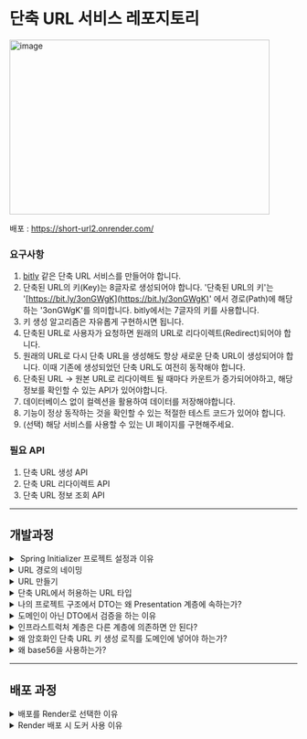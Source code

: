 
# 단축 URL 서비스 레포지토리
<img width="455" height="306" alt="image" src="https://github.com/user-attachments/assets/5c877240-0b7a-4e6e-8b02-4355cf12d785" />

배포 : https://short-url2.onrender.com/
### 요구사항

1. [bitly](https://bitly.com/) 같은 단축 URL 서비스를 만들어야 합니다.
2. 단축된 URL의 키(Key)는 8글자로 생성되어야 합니다. '단축된 URL의 키'는 '[https://bit.ly/3onGWgK](https://bit.ly/3onGWgK)' 에서 경로(Path)에 해당하는 '3onGWgK'를 의미합니다. bitly에서는 7글자의 키를 사용합니다.
3. 키 생성 알고리즘은 자유롭게 구현하시면 됩니다.
4. 단축된 URL로 사용자가 요청하면 원래의 URL로 리다이렉트(Redirect)되어야 합니다.
5. 원래의 URL로 다시 단축 URL을 생성해도 항상 새로운 단축 URL이 생성되어야 합니다. 이때 기존에 생성되었던 단축 URL도 여전히 동작해야 합니다.
6. 단축된 URL -> 원본 URL로 리다이렉트 될 때마다 카운트가 증가되어야하고, 해당 정보를 확인할 수 있는 API가 있어야합니다.
7. 데이터베이스 없이 컬렉션을 활용하여 데이터를 저장해야합니다.
8. 기능이 정상 동작하는 것을 확인할 수 있는 적절한 테스트 코드가 있어야 합니다.
9. (선택) 해당 서비스를 사용할 수 있는 UI 페이지를 구현해주세요.

### 필요 API

1. 단축 URL 생성 API
2. 단축 URL 리다이렉트 API
3. 단축 URL 정보 조회 API

-----
## 개발과정

<details>  
<summary>️ Spring Initializer 프로젝트 설정과 이유</summary>  

* **Spring Boot 3.x 기반 선택**

* Spring Boot 2는 곧 End of Life이 예정되어 있어, 장기적으로 유지보수가 불리하다.

* 스프링 생태계도 Spring Boot 3 중심으로 이동 중이므로, 학습 및 적용에 유리.

* **Java 17 사용**
  Java 17은 Long Term Support 버전으로, 안정성과 장기적인 유지보수가 보장된다.

* Spring Boot 3.x는 Java 17 이상을 요구하므로 호환성 측면에서 필수이기도함.

* **Gradle 사용**

* Gradle은 빌드 속도가 빠르고, 의존성 관리가 유연하며, 설정이 간결

* 최근 Spring 진영과 다양한 오픈소스 프로젝트에서도 **Gradle 사용 비율이 증가**하고 있어서 추세에 부합함

</details>  

<details>  
<summary>URL 경로의 네이밍</summary>  

대표적으로 카멜케이스 , Spinal 케이스, 스네이크 케이스 등이 있는데

* 카멜케이스 - 일관성 있지만, 알파벳 외엔 띄어쓰기가 어렵다
* spinal케이스 - 일반적으로 가장 권장되는 방식이다. 나는 학습을 위해 이 케이스를 선택!
* 스네이크케이스 - URL에서 제일 권장되지않는 형식이다. 가끔 언더바를 띄어쓰기가아닌 하나의 단어로 판단하는 경우가 있음.

</details>  

<details>  
<summary>URL 만들기</summary>  

단축 URL 서비스는 다음의 3가지 기능으로 구성된다. 각 기능에 맞는 RESTful API 경로는 다음과 같이 설계하였다.

---

### 1. 단축 URL 생성 API

* **Method**: POST
* **Endpoint**: `/shortenUrl`
* **설명**: 원본 URL을 입력받아 단축 URL을 생성하는 API이다.

#### 설계 고민

처음에는 다음과 같은 방식도 고려하였다:

```
GET /shortenUrl?originalUrl=https://www.example.com/page  
```

하지만 이 방식은 다음과 같은 문제점이 있다.

* **URL 인코딩 이슈**: 원본 URL이 길거나 복잡할 경우, 브라우저나 서버에서 쿼리 문자열 길이 제한에 걸릴 수 있다.
* **URL 노출 위험**: 로그, 히스토리, 브라우저 주소창 등을 통해 민감한 URL 정보가 쉽게 드러날 수 있다.
* **REST 원칙 위배**: `GET`은 안전하고 멱등한 방식으로 조회 용도에 적합하며, 새로운 리소스 생성을 위해서는 `POST`가 더 적절하다.

이러한 이유로 `POST /shortenUrl` 방식과, 본문(body)에 데이터를 담는 구조로 설계하였다.

**요청 예시**

```json
{  
  "originalUrl": "https://www.example.com/page"  
}  
```

**응답 예시**

```json
{  
  "shortUrl": "http://localhost:8080/AbCdEfGh"  
}  
```

---

### 2. 단축 URL 리다이렉트 API

* **Method**: GET
* **Endpoint**: `/{shortenUrlKey}`
* **설명**: 단축된 URL로 요청이 들어오면, 해당 키에 해당하는 원본 URL로 리다이렉트 시키는 API이다.

**예시 요청**

```
GET /AbCdEfGh  
```

> 서버는 302 Redirect 응답으로 원본 URL로 이동시킨다.

#### 설계 고민

단축 URL은 최종 사용자에게 노출되는 경로이므로 `/s/`나 `/shortenUrl/`과 같은 접두어 없이, 단순히 `/AbCdEfGh`와 같은 짧은 형식을 사용하는 것이 직관적이고 공유하기도 좋다.

---

### 3. 단축 URL 정보 조회 API

* **Method**: GET
* **Endpoint**: `/shortenUrl/{shortenUrlKey}`
* **설명**: 단축 URL에 대한 상세 정보(원본 URL, 리다이렉트 횟수 등)를 조회하는 API이다.

**응답 예시**

```json
{  
  "originalUrl": "https://www.example.com/page",  
  "redirectCount": 12,  
  "createdAt": "2025-07-09T13:00:00"  
}  
```

#### 설계 고민

해당 API는 생성된 단축 URL의 사용 통계를 확인하거나 추적하는 용도로 사용된다.
따라서 특정 리소스를 식별하는 형태인 `/shortenUrl/{shortenUrlKey}` 경로로 명확하게 표현했다.
데이터 조회이므로 `GET` 메서드가 적절하다.

</details>  

<details>  
<summary>단축 URL에서 허용하는 URL 타입</summary>  

* 단축 URL 서비스에서는 원본 URL이 반드시 `http://` 또는 `https://`로 시작해야 한다.
* 그 이유는 다음과 같다:

  1. **보안 및 명확성**: `http`/`https` 스킴이 없는 URL은 브라우저가 해석할 때 상대경로로 처리되거나, 비정상적인 동작을 할 수 있다.
  2. **리다이렉션 신뢰성**: 서버가 리다이렉트 시 명확한 프로토콜이 없는 URL은 정확한 원본 위치를 알 수 없다.
  3. **사용자 입력 오류 방지**: 프로토콜 없이 URL을 받으면 의도하지 않은 잘못된 주소로 연결될 가능성이 크다.
  4. **규칙 명확화**: 서비스 정책으로 명확히 제한하면 내부 로직 처리와 보안 검증이 쉬워진다.

</details>  


<details>  
<summary>나의 프로젝트 구조에서 DTO는 왜 Presentation 계층에 속하는가?</summary>  

  1. **DTO는 외부 요청/응답에 맞춘 데이터 형식이다**

    * 클라이언트(웹, 앱 등)와 통신하기 위한 데이터 전달용 객체로, 도메인의 핵심 비즈니스 모델과는 별도로 설계된다.
  2. **도메인과는 역할 분리가 명확해야 한다**

    * 도메인은 비즈니스 규칙과 상태를 관리하며, 내부 로직에 집중한다.
    * DTO가 도메인에 포함되면 도메인의 독립성이 훼손되고, 외부 변경에 도메인이 직접 영향을 받는다.

</details>


<details>  
<summary>도메인이 아닌 DTO에서 검증을 하는 이유</summary>  

* DTO에서 요청 데이터를 받는 즉시 검증하는 이유는 다음과 같다:

  1. **입력 값의 기본 유효성 검사 수행**

    * 클라이언트가 보낸 데이터가 애초에 형식과 조건에 맞는지 빠르게 체크 가능
  2. **비즈니스 로직 실행 전 오류를 조기에 발견하여 비용 절감**

    * 도메인 계층까지 불필요한 로직 실행 없이 방어 가능
  3. **스프링 Validation 프레임워크와의 자연스러운 연동**

    * `@Valid` 애노테이션을 통한 자동 검증 지원

* 도메인에서 검증하지 않는 이유는

  * 도메인은 핵심 비즈니스 규칙에 집중하며, 외부 요청의 입력 형식 검증은 주로 `presentation` 계층에서 다루는 것이 역할 분리에 적합하다.
  * 도메인 내에 중복 검증 로직이 들어가면 코드가 복잡해지고 테스트도 어려워짐.

</details>  

<details> <summary>인프라스트럭처 계층은 다른 계층에 의존하면 안 된다?</summary>


인프라스트럭처 계층은 외부 시스템과의 통신(예: DB, 메시징, 파일시스템 등)을 담당하는 최하위 계층이다.

이 계층은 도메인, 애플리케이션, 래포지토리 같은 상위 계층에 의존하면 안 된다.

의존성 방향은 내부(도메인 등) → 외부(인프라스트럭처)이어야 한다.
즉, 인프라스트럭처는 독립적이어야 하며, 절대 상위 계층에 의존하지 않는다.
이렇게 하면 비즈니스 로직은 외부 기술 변화에 영향을 받지 않고 안정적으로 유지할 수 있다.

</details>

<details> <summary>왜 암호화인 단축 URL 키 생성 로직를 도메인에 넣어야 하는가?</summary>
단축 URL의 키 생성은 단순한 유틸성 로직이 아닌 비즈니스 규칙의 일부이다.

###  단순한 유틸성 로직(Utility Logic)

* **정의**: 비즈니스 맥락과 무관하게 어디서든 재사용 가능한 일반적인 기능
* **특징**:

  * 서비스 도메인과 독립적이다
  * 로직에 의미나 정책이 담겨 있지 않다
  * 여러 프로젝트에서 재사용될 수 있다
* **예시**:

  * 현재 시간 포맷팅 (`LocalDateTime → String`)
  * UUID 생성
  * Base64 인코딩/디코딩
  * 이메일 형식 검증

---

###  비즈니스 규칙(Business Rule)

* **정의**: 해당 도메인의 목적, 제약, 정책에 따라 작동해야 하는 규칙이나 행위
* **특징**:

  * 도메인의 의미를 반영하고 책임진다
  * 프로젝트의 요구사항에 따라 달라질 수 있다
  * 외부에서 자유롭게 재사용되지 않는다 (해당 서비스 고유)
* **예시**:

  * 단축 URL 키는 8자리이며 base56 문자만 사용한다
  * 같은 원본 URL로 요청이 들어와도 매번 다른 키를 생성한다
  * 단축 URL은 저장 후 리다이렉트 횟수를 누적 저장해야 한다

---

###  비교 예시

| 항목                          | 단순한 유틸성 로직                        | 비즈니스 규칙    |
| --------------------------- | --------------------------------- | ---------- |
| `UUID.randomUUID()`         | 어떤 상황에서도 쓰일 수 있음                  | X          |
| `generateShortenUrlKey()`   | 단순 랜덤 X, 정책적 제약 존재 (8자, base56 등) | O          |
| `@NotNull` 사용               | 값 존재 여부만 판단                       | O (DTO 수준) |
| `같은 원본 URL이라도 키는 매번 다르게 생성` | X                                 | O          |


예를 들어 키는 8자리여야 하며, 중복 없이 생성되어야 하고, 서비스 정책에 따라 사람이 읽기 쉬운 문자열로 구성되어야 한다.
이러한 규칙은 도메인의 핵심 역할인 비즈니스 의미를 반영한 데이터 생성 범주에 속한다.

즉, 키 생성 방식은 도메인 로직의 일부이므로, ShortenURL 엔티티 내부에서 직접 책임지는 것이 적절하다.
이를 통해 도메인의 응집도가 높아지고, 테스트도 명확하게 도메인 단위로 수행할 수 있다.

</details> <details> <summary>왜 base56을 사용하는가?</summary>
Base56은 일반적인 Base62 또는 Base64 인코딩에서 사람이 헷갈릴 수 있는 문자들을 제거한 문자 집합이다.       

예를 들어 0, O, I, l, 1 등은 시각적으로 유사해 사용자가 실수할 가능성이 높다.

단축 URL은 사람들에게 공유되거나 직접 입력될 수도 있으므로,
사람이 읽고 입력하기 쉬우며 오류 가능성이 낮은 문자 집합을 사용하는 것이 중요하다.
Base56은 이러한 목적에 맞게 최적화된 문자 세트이므로, 사용자 경험을 향상시키는 데 도움이 된다.

</details>

------
## 배포 과정

<details>
<summary>배포를 Render로 선택한 이유</summary>

내 서비스는 간단한 소규모 서비스이며, 세밀한 제어가 크게 필요 없고 백엔드가 필요한 상황이다.  
이에 관리가 편리하고 자동화된 배포가 가능한 Render를 선택하였다.

| 배포 방식                | 장점                     | 단점                  | 적합한 상황                          |
| --------------------- | ---------------------- | ------------------- | --------------------------------- |
| Render                | 간편, 자동 배포, 관리 불필요 | 세밀한 제어 제한          | 스타트업, 소규모 서비스                   |
| AWS                   | 확장성, 다양한 서비스        | 복잡함, 관리 부담         | 대규모 서비스, 높은 확장 필요               |
| Netlify               | 정적 사이트 및 서버리스 최적화  | 전통 백엔드 제한          | 정적 사이트, 서버리스 백엔드                  |
| Kubernetes            | 자동화, 대규모 분산 시스템 운영  | 운영 난이도 높음           | 복잡한 마이크로서비스, 대규모 서비스 운영 시 적합  |

</details>
<details>
<summary>Render 배포 시 도커 사용 이유</summary>

- Render는 Node.js, Python, Go 등은 기본적으로 지원하지만,  
  Java와 같은 일부 언어는 직접적인 런타임 지원이 제한적이다.

- 따라서, Java 애플리케이션을 Render에 배포하려면 도커를 사용해 캡슐화하여 Render 환경 제약에 구애받지 않고  
  원하는 환경을 구성하여 배포할 수 있다.

</details>


